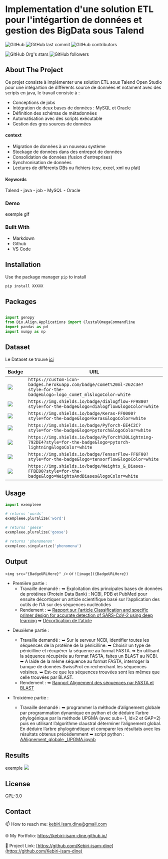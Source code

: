 # Implementation d'une solution ETL pour l'intégartion de données et gestion des BigData sous Talend




![GitHub](https://img.shields.io/github/license/kebiri-isam-dine/Implementation-d-une-solution-ETL-et-gestion-des-BigData-sous-Talend?color=g&style=for-the-badge)
![GitHub last commit](https://img.shields.io/github/last-commit/kebiri-isam-dine/Implementation-d-une-solution-ETL-et-gestion-des-BigData-sous-Talend?color=red&style=for-the-badge)
![GitHub contributors](https://img.shields.io/github/contributors/kebiri-isam-dine/Implementation-d-une-solution-ETL-et-gestion-des-BigData-sous-Talend?color=yellow&style=for-the-badge)

![GitHub Org's stars](https://img.shields.io/github/stars/kebiri-isam-dine?style=social)
![GitHub followers](https://img.shields.io/github/followers/kebiri-isam-dine?style=social)




## About The Project
Ce projet consiste à implémenter une solution ETL sous Talend Open Studio pour une intégartion de différents source de données et notament avec des scripts en java, le travail consiste à :
- Conceptions de jobs
- Intégration de deux bases de données : MySQL et Oracle
- Définition des schémas de métadonnées
- Automatisation avec des scripts exécutable
- Gestion des gros sources de données

#### context
- Migration de données à un nouveau système
- Stockage de données dans des entrepot de données
- Consolidation de données (fusion d'entreprises)
- Synchronisation de données
- Lectures de différents DBs ou fichiers (csv, excel, xml ou plat)

#### Keywords

Talend  - java - job - MySQL - Oracle 



### Demo

exemple gif




### Built With

*  Markdown
*  Github
*  VS Code





## Installation

Use the package manager `pip` to install 

```bash
pip install XXXXX
```


## Packages

```python

import genopy 
from Bio.Align.Applications import ClustalOmegaCommandline 
import pandas as pd
import numpy as np
```


## Dataset

Le Dataset se trouve [ici](data-sequence.txt)

| Badge                                                                                                                                 | URL                                                                                                                       |
| ------------------------------------------------------------------------------------------------------------------------------------- | ------------------------------------------------------------------------------------------------------------------------- |
| <img src="https://custom-icon-badges.herokuapp.com/badge/comet%20ml-262c3e?style=for-the-badge&logo=logo_comet_ml&logoColor=white" /> | `https://custom-icon-badges.herokuapp.com/badge/comet%20ml-262c3e?style=for-the-badge&logo=logo_comet_ml&logoColor=white` |
| <img src="https://img.shields.io/badge/dialogflow-FF9800?style=for-the-badge&logo=dialogflow&logoColor=white" />                      | `https://img.shields.io/badge/dialogflow-FF9800?style=for-the-badge&logo=dialogflow&logoColor=white`                      |
| <img src="https://img.shields.io/badge/Keras-FF0000?style=for-the-badge&logo=keras&logoColor=white" />                                | `https://img.shields.io/badge/Keras-FF0000?style=for-the-badge&logo=keras&logoColor=white`                                |
| <img src="https://img.shields.io/badge/PyTorch-EE4C2C?style=for-the-badge&logo=pytorch&logoColor=white" />                            | `https://img.shields.io/badge/PyTorch-EE4C2C?style=for-the-badge&logo=pytorch&logoColor=white`                            |
| <img src="https://img.shields.io/badge/PyTorch%20Lightning-792DE4?style=for-the-badge&logo=pytorch-lightning&logoColor=white" />      | `https://img.shields.io/badge/PyTorch%20Lightning-792DE4?style=for-the-badge&logo=pytorch-lightning&logoColor=white`      |
| <img src="https://img.shields.io/badge/TensorFlow-FF6F00?style=for-the-badge&logo=tensorflow&logoColor=white" />                      | `https://img.shields.io/badge/TensorFlow-FF6F00?style=for-the-badge&logo=tensorflow&logoColor=white`                      |
| <img src="https://img.shields.io/badge/Weights_&_Biases-FFBE00?style=for-the-badge&logo=WeightsAndBiases&logoColor=white" />          | `https://img.shields.io/badge/Weights_&_Biases-FFBE00?style=for-the-badge&logo=WeightsAndBiases&logoColor=white`  



## Usage

```python
import exempleee

# returns 'words'
exempleee.pluralize('word')

# returns 'geese'
exempleee.pluralize('goose')

# returns 'phenomenon'
exempleee.singularize('phenomena')
```

## Output

`<img src="{BadgeURLHere}" />` or `![image]({BadgeURLHere})`
- Première partie :
  * Travaille demandé :
➥ Exploitation des principales bases de données de protéines (Protein Data Bank) : NCBI, PDB et PubMed pour ensuite décortiquer un article scientifique basé sur l’application des outils de l’IA sur des séquences nucléotides
  * Rendement :
➥ [Rapport sur l'article Classification and specific primer design for accurate detection of SARS-CoV-2 using deep learning](Output/Rapport01.pdf)
➥ [Décortication de l'aticle](Output/Décortication_de_l'aticle.pdf)
  
* Deuxième partie :
  * Travaille demandé :
➥ Sur le serveur NCBI, identifier toutes les séquences de la protéine de la pénicilline.
➥ Choisir un type de pénicilline et récupérer la séquence au format FASTA.
➥ En utilisant la séquence récupérée au format FASTA, faites un BLAST au NCBI.
➥ A laide de la même séquence au format FASTA, interroger la banque de données SwissProt en recherchant les séquences voisines.
➥ Est-ce que les séquences trouvées sont les mêmes que celle trouvées par BLAST.
  * Rendement :
➥ [Rapport Alignement des séquences par FASTA et BLAST](Output/Rapport02.pdf)

* Troixième partie :
  * Travaille demandé :
  ➥ programmer la méthode d’alignement globale par programmation dynamique en python et de déduire l’arbre phylogénique par la méthode UPGMA (avec sub=-1, Id=2 et GAP=2) puis en utilisant l’algorithme claustral déterminer l’alignement global. En déduire l’arbre phylogénétique et comparer les résultats avec les résultats obtenus précédemment
  ➥ script python : [AAlignement_globale _UPGMA.ipynb](Alignement_globale%20_UPGMA.ipynb)




## Results
exemple
<img src="UNet Architecture.png" />


## License

[GPL-3.0](https://choosealicense.com/licenses/gpl-3.0/)


## Contact

📫 How to reach me: kebiri.isam.dine@gmail.com

🌐 My Portfolio: <https://kebiri-isam-dine.github.io/>

🔗 Project Link: [https://github.com/Kebiri-isam-dine](https://github.com/Kebiri-isam-dine)
